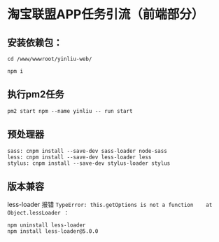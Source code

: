 # 淘宝联盟APP任务引流（前端部分）

## 安装依赖包：

```
cd /www/wwwroot/yinliu-web/

npm i

```

## 执行pm2任务
```
pm2 start npm --name yinliu -- run start
```

## 预处理器

```
sass: cnpm install --save-dev sass-loader node-sass
less: cnpm install --save-dev less-loader less
stylus: cnpm install --save-dev stylus-loader stylus
```

## 版本兼容

less-loader 报错 `TypeError: this.getOptions is not a function	at Object.lessLoader ：`

```
npm uninstall less-loader
npm install less-loader@5.0.0
```